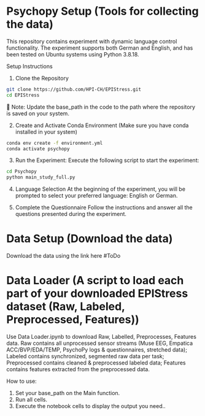 # Psychopy Setup (Tools for collecting the data)

This repository contains experiment with dynamic language control functionality. The experiment supports both German and English, and has been tested on Ubuntu systems using Python 3.8.18.

Setup Instructions
1. Clone the Repository
```bash
git clone https://github.com/HPI-CH/EPIStress.git
cd EPIStress
```
📌 Note: Update the base_path in the code to the path where the repository is saved on your system. 

2. Create and Activate Conda Environment (Make sure you have conda installed in your system)
 ```bash
conda env create -f environment.yml
conda activate psychopy
```


3. Run the Experiment:
Execute the following script to start the experiment:
```bash
cd Psychopy
python main_study_full.py
```
4. Language Selection
At the beginning of the experiment, you will be prompted to select your preferred language: English or German.

5. Complete the Questionnaire
Follow the instructions and answer all the questions presented during the experiment.


# Data Setup (Download the data)
Download the data using the link here #ToDo

# Data Loader (A script to load each part of your downloaded EPIStress dataset (Raw, Labeled, Preprocessed, Features))


Use Data Loader.ipynb to download Raw, Labelled, Preprocesses, Features data. Raw contains all unprocessed sensor streams (Muse EEG, Empatica ACC/BVP/EDA/TEMP, PsychoPy logs & questionnaires, stretched data); Labeled contains synchronized, segmented raw data per task; Preprocessed contains cleaned & preprocessed labeled data; Features contains features extracted from the preprocessed data.

How to use:
1. Set your base_path on the Main function.
2. Run all cells.
3. Execute the notebook cells to display the output you need.. 









